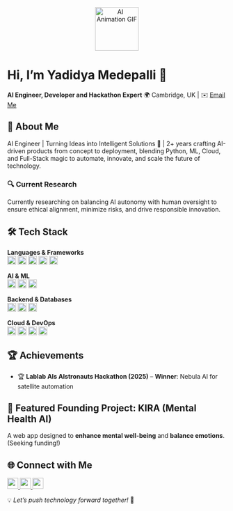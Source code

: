 <div align="center">
  <img src="https://media.giphy.com/media/jZIq9jQjvBE6krE3Z6/giphy.gif" alt="AI Animation GIF" width="100" height="100"/>
</div>

# Hi, I’m **Yadidya Medepalli** 👋  
**AI Engineer, Developer and Hackathon Expert**
🌍 Cambridge, UK | ✉️ [Email Me](mailto:yadikrish@gmail.com)  

## 🚀 About Me  
AI Engineer | Turning Ideas into Intelligent Solutions 🚀 | 2+ years crafting AI-driven products from concept to deployment, blending Python, ML, Cloud, and Full-Stack magic to automate, innovate, and scale the future of technology.

### 🔍 Current Research  
Currently researching on balancing AI autonomy with human oversight to ensure ethical alignment, minimize risks, and drive responsible innovation.  

## 🛠 Tech Stack  

**Languages & Frameworks**  
<img src="https://img.shields.io/badge/Python-3776AB?style=for-the-badge&logo=python&logoColor=white" height="20">  <img src="https://img.shields.io/badge/C++-00599C?style=for-the-badge&logo=cplusplus&logoColor=white" height="20">  <img src="https://img.shields.io/badge/JavaScript-F7DF1E?style=for-the-badge&logo=javascript&logoColor=black" height="20">  <img src="https://img.shields.io/badge/React-61DAFB?style=for-the-badge&logo=react&logoColor=black" height="20">  <img src="https://img.shields.io/badge/Vue.js-4FC08D?style=for-the-badge&logo=vue.js&logoColor=white" height="20">  

**AI & ML**  
<img src="https://img.shields.io/badge/TensorFlow-FF6F00?style=for-the-badge&logo=tensorflow&logoColor=white" height="20">  <img src="https://img.shields.io/badge/PyTorch-EE4C2C?style=for-the-badge&logo=pytorch&logoColor=white" height="20">  <img src="https://img.shields.io/badge/Keras-D00000?style=for-the-badge&logo=keras&logoColor=white" height="20">  

**Backend & Databases**  
<img src="https://img.shields.io/badge/Node.js-339933?style=for-the-badge&logo=node.js&logoColor=white" height="20">  <img src="https://img.shields.io/badge/MySQL-4479A1?style=for-the-badge&logo=mysql&logoColor=white" height="20">  <img src="https://img.shields.io/badge/MongoDB-47A248?style=for-the-badge&logo=mongodb&logoColor=white" height="20">  

**Cloud & DevOps**  
<img src="https://img.shields.io/badge/AWS-232F3E?style=for-the-badge&logo=amazon-aws&logoColor=white" height="20">  <img src="https://img.shields.io/badge/Google%20Cloud-4285F4?style=for-the-badge&logo=google-cloud&logoColor=white" height="20">  <img src="https://img.shields.io/badge/Docker-2496ED?style=for-the-badge&logo=docker&logoColor=white" height="20">  <img src="https://img.shields.io/badge/Kubernetes-326CE5?style=for-the-badge&logo=kubernetes&logoColor=white" height="20">  

## 🏆 Achievements  
- 🏆 **Lablab AIs AIstronauts Hackathon (2025)** – **Winner**: Nebula AI for satellite automation  

## 📌 Featured Founding Project: **KIRA (Mental Health AI)**  
A web app designed to **enhance mental well-being** and **balance emotions**. (Seeking funding!)  

## 🌐 Connect with Me  
<a href="https://github.com/YadidyaM">
  <img src="https://img.shields.io/badge/GitHub-181717?style=for-the-badge&logo=github&logoColor=white" height="25">
</a>  
<a href="https://www.linkedin.com/in/yadidya-medepalli/">
  <img src="https://img.shields.io/badge/LinkedIn-0077B5?style=for-the-badge&logo=linkedin&logoColor=white" height="25">
</a>  
<a href="https://yadidya.netlify.app/">
  <img src="https://img.shields.io/badge/Portfolio-000000?style=for-the-badge&logo=vercel&logoColor=white" height="25">
</a>  

💡 *Let’s push technology forward together!* 🚀  
